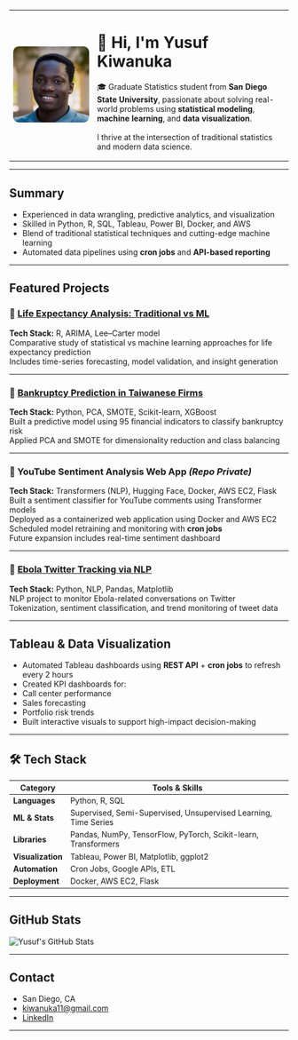 <!-- Profile Header with Side-by-Side Layout -->
<table>
  <tr>
    <td width="30%">
      <img src="profile_pic.jpeg" width="100%" style="border-radius:10px;">
    </td>
    <td width="70%">
      <h1>👋 Hi, I'm Yusuf Kiwanuka</h1>
      <p>
        🎓 Graduate Statistics student from <strong>San Diego State University</strong>, passionate about solving real-world problems using 
        <strong>statistical modeling</strong>, <strong>machine learning</strong>, and <strong>data visualization</strong>.<br><br>
        I thrive at the intersection of traditional statistics and modern data science.
      </p>
    </td>
  </tr>
</table>

---

##  Summary

-  Experienced in data wrangling, predictive analytics, and visualization  
-  Skilled in Python, R, SQL, Tableau, Power BI, Docker, and AWS  
-  Blend of traditional statistical techniques and cutting-edge machine learning  
-  Automated data pipelines using **cron jobs** and **API-based reporting**

---

##  Featured Projects

### 🔹 [Life Expectancy Analysis: Traditional vs ML](https://github.com/yusuf2414/Life_Expectancy)  
**Tech Stack:** R, ARIMA, Lee–Carter model  
 Comparative study of statistical vs machine learning approaches for life expectancy prediction  
 Includes time-series forecasting, model validation, and insight generation

---

### 🔹 [Bankruptcy Prediction in Taiwanese Firms](https://github.com/yusuf2414/Bankruptcy-Prediction)  
**Tech Stack:** Python, PCA, SMOTE, Scikit-learn, XGBoost  
 Built a predictive model using 95 financial indicators to classify bankruptcy risk  
 Applied PCA and SMOTE for dimensionality reduction and class balancing  

---

### 🔹 YouTube Sentiment Analysis Web App *(Repo Private)*  
**Tech Stack:** Transformers (NLP), Hugging Face, Docker, AWS EC2, Flask  
 Built a sentiment classifier for YouTube comments using Transformer models  
 Deployed as a containerized web application using Docker and AWS EC2  
 Scheduled model retraining and monitoring with **cron jobs**  
 Future expansion includes real-time sentiment dashboard

---

### 🔹 [Ebola Twitter Tracking via NLP](https://github.com/yusuf2414/Ebola_Tracking_using_Twiiter)  
**Tech Stack:** Python, NLP, Pandas, Matplotlib  
 NLP project to monitor Ebola-related conversations on Twitter  
 Tokenization, sentiment classification, and trend monitoring of tweet data

---

##  Tableau & Data Visualization

-   Automated Tableau dashboards using **REST API** + **cron jobs** to refresh every 2 hours  
-  Created KPI dashboards for:
  - Call center performance
  - Sales forecasting
  - Portfolio risk trends  
-   Built interactive visuals to support high-impact decision-making  

---

## 🛠 Tech Stack

| Category           | Tools & Skills |
|--------------------|----------------|
| **Languages**      | Python, R, SQL |
| **ML & Stats**     | Supervised, Semi-Supervised, Unsupervised Learning, Time Series |
| **Libraries**      | Pandas, NumPy, TensorFlow, PyTorch, Scikit-learn, Transformers |
| **Visualization**  | Tableau, Power BI, Matplotlib, ggplot2 |
| **Automation**     | Cron Jobs, Google APIs, ETL |
| **Deployment**     | Docker, AWS EC2, Flask |

---

##   GitHub Stats

![Yusuf's GitHub Stats](https://github-readme-stats.vercel.app/api?username=yusuf2414&show_icons=true&theme=default)

---

##  Contact

-  San Diego, CA  
-  [kiwanuka11@gmail.com](mailto:kiwanuka11@gmail.com)  
-  [LinkedIn](https://www.linkedin.com/in/yusuf-kiwanuka-8511ba122/)  

---
